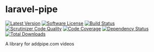 # laravel-pipe
[![Latest Version](https://img.shields.io/github/release/zenapply/laravel-pipe.svg?style=flat-square)](https://github.com/zenapply/laravel-pipe/releases)
[![Software License](https://img.shields.io/badge/license-MIT-brightgreen.svg?style=flat-square)](LICENSE.md)
[![Build Status](https://travis-ci.org/zenapply/laravel-pipe.svg?branch=master)](https://travis-ci.org/zenapply/laravel-pipe)
[![Scrutinizer Code Quality](https://scrutinizer-ci.com/g/zenapply/laravel-pipe/badges/quality-score.png?b=master)](https://scrutinizer-ci.com/g/zenapply/laravel-pipe/?branch=master)
[![Code Coverage](https://scrutinizer-ci.com/g/zenapply/laravel-pipe/badges/coverage.png?b=master)](https://scrutinizer-ci.com/g/zenapply/laravel-pipe/?branch=master)
[![Dependency Status](https://www.versioneye.com/user/projects/56f3252c35630e0029db0187/badge.svg?style=flat)](https://www.versioneye.com/user/projects/56f3252c35630e0029db0187)
[![Total Downloads](https://img.shields.io/packagist/dt/zenapply/laravel-pipe.svg?style=flat-square)](https://packagist.org/packages/zenapply/laravel-pipe)

A library for addpipe.com videos
